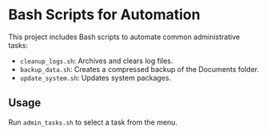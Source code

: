 # Bash Scripts for Automation

This project includes Bash scripts to automate common administrative tasks:
- `cleanup_logs.sh`: Archives and clears log files.
- `backup_data.sh`: Creates a compressed backup of the Documents folder.
- `update_system.sh`: Updates system packages.

## Usage
Run `admin_tasks.sh` to select a task from the menu.

